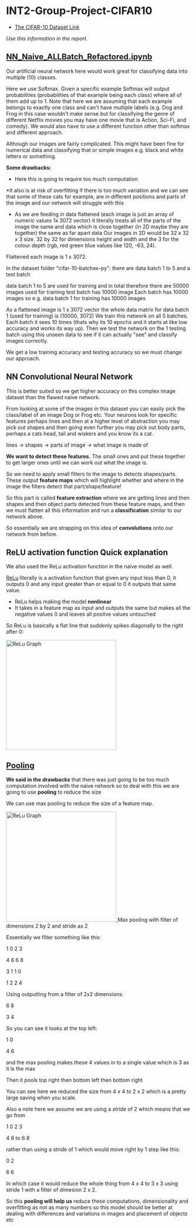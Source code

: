 # INT2-Group-Project-CIFAR10

- [The CIFAR-10 Dataset Link](https://www.cs.toronto.edu/~kriz/cifar.html)

*Use this information in the report.*

## [**NN_Naive_ALLBatch_Refactored.ipynb**](https://github.com/UmerFakher/INT2-Group-Project-CIFAR10/blob/Automated-Dataset-DownloadExtractPicklePlot-UF/NN_Naive_ALLBatch_Refactored.ipynb)

Our artificial neural network here would work great for classifying data into multiple (10) classes.

Here we use Softmax. Given a specific example Softmax will output probabilities (probabilities of that example being each class) where all of them add up to 1. Note that here we are assuming that each example belongs to exactly one class and can't have multiple labels (e.g. Dog and Frog in this case wouldn't make sense but for classifying the genre of different Netflix movies you may have one movie that is Action, Sci-Fi, and comedy). We would also have to use a different function other than softmax and different approach.

Although our images are fairly complicated. This might have been fine for numerical data and classifying that or simple images e.g. black and white letters or something.

**Some drawbacks:**

* Here this is going to require too much computation

*It also is at risk of overfitting if there is too much variation and we can see that some of these cats for example, are in different positions and parts of the image and our network will struggle with this

* As we are feeding in data flattened (each image is just an array of numeric values 1x 3072 vector) it literally treats all of the parts of the image the same and data which is close together (in 2D maybe they are together) the same as far apart data
Our images in 2D would be 32 x 32 x 3 size. 32 by 32 for dimensions height and width and the 3 for the colour depth (rgb, red green blue values like 120, -63, 24).

Flattened each image is 1 x 3072.

In the dataset folder "cifar-10-batches-py": there are data batch 1 to 5 and a test batch

data batch 1 to 5 are used for training and in total therefore there are 50000 images used for training
test batch has 10000 image
Each batch has 10000 images so e.g. data batch 1 for training has 10000 images

As a flattened image is 1 x 3072 vector the whole data matrix for data batch 1 (used for training) is (10000, 3072) We train this network on all 5 batches. Each batch it sees 10 times (thats why its 10 epochs and it starts at like low accuracy and works its way up). Then we test the network on the 1 testing batch using this unseen data to see if it can actually "see" and classify images correctly.

We get a low training accuracy and testing accuracy so we must change our approach.

## NN Convolutional Neural Network

This is better suited so we get higher accuracy on this complex image dataset than the flawed naive network.

From looking at some of the images in this dataset you can easily pick the class/label of an image Dog or Frog etc. 
Your neurons look for specific features perhaps lines and then at a higher level of abstraction you may pick out shapes and then going even further you may pick out body parts, perhaps a cats head, tail and wiskers and you know its a cat.

lines -> shapes -> parts of image -> what image is made of

**We want to detect these features.** The small ones and put these together to get larger ones until we can work out what the image is.

So we need to apply small filters to the image to detects shapes/parts. These output **feature maps** which will highlight whether and where in the image the filters detect that part/shape/feature!

So this part is called **feature extraction** where we are getting lines and then shapes and then object parts detected from these feature maps, and then we must flatten all this information and run a **classification** similar to our network above. 

So essentially we are strapping on this idea of **convolutions** onto our network from before.

## ReLU activation function Quick explanation
We also used the ReLu activation function in the naive model as well.

[ReLu](https://en.wikipedia.org/wiki/Rectifier_(neural_networks)) literally is a activation function that given any input less than 0, it outputs 0 and any input greater than or equal to 0 it outputs that same value.

* ReLu helps making the model **nonlinear**
* It takes in a feature map as input and outputs the same but makes all the negative values 0 and leaves all positve values untouched

So ReLu is basically a flat line that suddenly spikes diagonally to the right after 0:

<a href="https://en.wikipedia.org/wiki/Rectifier_(neural_networks)">
  <img alt="ReLu Graph" src="https://upload.wikimedia.org/wikipedia/commons/thumb/4/42/ReLU_and_GELU.svg/1920px-ReLU_and_GELU.svg.png"
  width="300" height="300">
</a>

## [Pooling](https://en.wikipedia.org/wiki/Convolutional_neural_network#Pooling_layer)

**We said in the drawbacks** that there was just going to be too much computation involved with the naive network
so to deal with this we are going to use **pooling** to reduce the size

We can use max pooling to reduce the size of a feature map.

<a href="https://en.wikipedia.org/wiki/Convolutional_neural_network#Pooling_layer">
  <img alt="ReLu Graph" src="https://upload.wikimedia.org/wikipedia/commons/thumb/e/e9/Max_pooling.png/471px-Max_pooling.png"
  width="300" height="300">
</a>
Max pooling with filter of dimensions 2 by 2 and stride as 2

Essentially we filter something like this:

1 0 2 3

4 6 6 8

3 1 1 0

1 2 2 4

Using outputting from a filter of 2x2 dimensions:

6 8 

3 4

So you can see it looks at the top left:

1 0

4 6   

and the max pooling makes these 4 values in to a single value which is 3 as it is the max

Then it pools top right then bottom left then bottom right

You can see here we reduced the size from 4 x 4 to 2 x 2 which is a pretty large saving when you scale.

Also a note here we assume we are using a *stride* of 2 which means that we go from

1 0         2 3

4 6   to    6 8

rather than using a stride of 1 which would move right by 1 step like this:

0 2

6 6

In which case it would reduce the whole thing from 4 x 4 to 3 x 3 using stride 1 with a filter of dimesion 2 x 2.


So this **pooling will help us** reduce these computations, dimensionality and overfitting as not as many numbers so this model should be better at dealing with differences and variations in images and placement of objects etc
